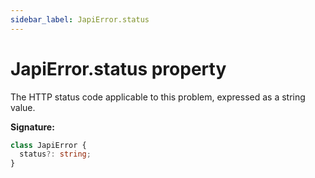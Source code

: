 ```yaml
---
sidebar_label: JapiError.status
---
```


# JapiError.status property

The HTTP status code applicable to this problem, expressed as a string value.

**Signature:**

```typescript
class JapiError {
  status?: string;
}
```
